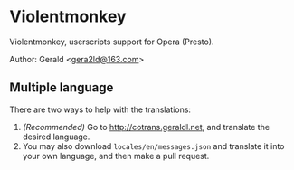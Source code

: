 Violentmonkey
=============

Violentmonkey, userscripts support for Opera \(Presto\).

Author: Gerald &lt;<gera2ld@163.com>&gt;

Multiple language
---
There are two ways to help with the translations:

1. *(Recommended)* Go to <http://cotrans.geraldl.net>, and translate the desired language.
1. You may also download `locales/en/messages.json` and translate it into your own language, and then make a pull request.
